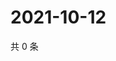 # 2021-10-12

共 0 条

<!-- BEGIN WEIBO -->
<!-- 最后更新时间 Tue Oct 12 2021 19:00:40 GMT+0800 (China Standard Time) -->

<!-- END WEIBO -->
